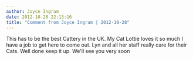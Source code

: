 ```yaml
---
author: Joyce Ingram
date: 2012-10-28 22:13:16
title: "Comment from Joyce Ingram | 2012-10-28"
---
```

This has to be the best Cattery in the UK. My Cat Lottie loves it so much I have a job to get here to come out. Lyn and all her staff really care for their Cats. Well done keep it up. We'll see you very soon

